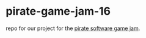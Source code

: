 # pirate-game-jam-16

repo for our project for the [pirate software game jam](https://itch.io/jam/pirate).
